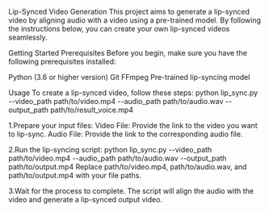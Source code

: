 Lip-Synced Video Generation
This project aims to generate a lip-synced video by aligning audio with a video using a pre-trained model. By following the instructions below, you can create your own lip-synced videos seamlessly.

Getting Started
Prerequisites
Before you begin, make sure you have the following prerequisites installed:

Python (3.6 or higher version)
Git
FFmpeg
Pre-trained lip-syncing model

Usage
To create a lip-synced video, follow these steps:
python lip_sync.py --video_path path/to/video.mp4 --audio_path path/to/audio.wav --output_path path/to/result_voice.mp4


1.Prepare your input files:
Video File: Provide the link to the video you want to lip-sync.
Audio File: Provide the link to the corresponding audio file.

2.Run the lip-syncing script:
python lip_sync.py --video_path path/to/video.mp4 --audio_path path/to/audio.wav --output_path path/to/output.mp4
Replace path/to/video.mp4, path/to/audio.wav, and path/to/output.mp4 with your file paths.

3.Wait for the process to complete. The script will align the audio with the video and generate a lip-synced output video.








